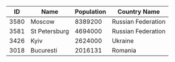 | ID |  Name | Population | Country Name |
| --- | --- | --- | --- | 
| 3580 | Moscow | 8389200 | Russian Federation | 
| 3581 | St Petersburg | 4694000 | Russian Federation | 
| 3426 | Kyiv | 2624000 | Ukraine | 
| 3018 | Bucuresti | 2016131 | Romania | 
